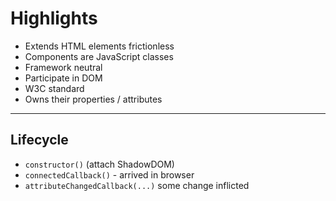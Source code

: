 # Highlights

- Extends HTML elements frictionless
- Components are JavaScript classes
- Framework neutral
- Participate in DOM
- W3C standard
- Owns their properties / attributes

---

## Lifecycle

- `constructor()` (attach ShadowDOM)
- `connectedCallback()` - arrived in browser
- `attributeChangedCallback(...)` some change inflicted
